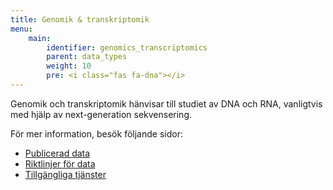 ```yaml
---
title: Genomik & transkriptomik
menu:
    main:
        identifier: genomics_transcriptomics
        parent: data_types
        weight: 10
        pre: <i class="fas fa-dna"></i>
---
```


Genomik och transkriptomik hänvisar till studiet av DNA och RNA, vanligtvis med hjälp av next-generation sekvensering.

För mer information, besök följande sidor:

* [Publicerad data](data)
* [Riktlinjer för data](guidelines)
* [Tillgängliga tjänster](services)
